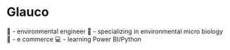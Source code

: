 # Glauco
🌳 - environmental engineer
🔬 - specializing in environmental micro biology
👜 - e commerce
💻 - learning Power BI/Python
